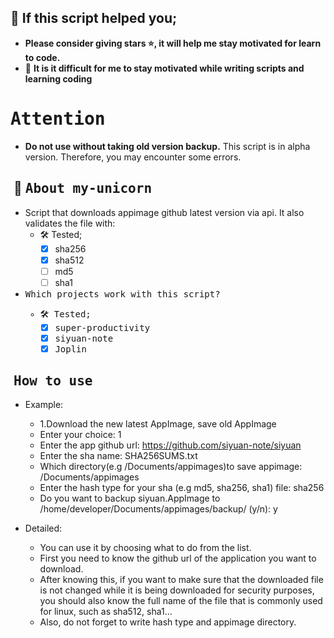 ## 🙏 If this script helped you;
- **Please consider giving stars ⭐, it will help me stay motivated for learn to code.** 
- 🤯 **It is it difficult for me to stay motivated while writing scripts and learning coding**

# <samp>Attention<samp>
- **Do not use without taking old version backup.** This script is in alpha version. Therefore, you may encounter some errors.


## ‎ 🦄 <samp>About my-unicorn<samp>
- Script that downloads appimage github latest version via api. It also validates the file with:
    - 🛠️ Tested; 
        - [X] sha256
        - [X] sha512
        - [ ] md5 
        - [ ] sha1
- <samp>Which projects work with this script?<samp>
    - 🛠️ Tested; 
        - [X] super-productivity
        - [X] siyuan-note
        - [X] Joplin        

## ‎ <samp>How to use<samp>
- Example:
    - 1.Download the new latest AppImage, save old AppImage
    - Enter your choice: 1
    - Enter the app github url: https://github.com/siyuan-note/siyuan
    - Enter the sha name: SHA256SUMS.txt
    - Which directory(e.g /Documents/appimages)to save appimage: /Documents/appimages
    - Enter the hash type for your sha (e.g md5, sha256, sha1) file: sha256
    - Do you want to backup siyuan.AppImage to /home/developer/Documents/appimages/backup/ (y/n): y    

- Detailed:
    - You can use it by choosing what to do from the list.
    - First you need to know the github url of the application you want to download.
    - After knowing this, if you want to make sure that the downloaded file is not changed while it is being downloaded for security purposes, you should also know the full name of the file that is commonly used for linux, such as sha512, sha1...
    - Also, do not forget to write hash type and appimage directory.
